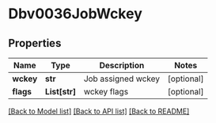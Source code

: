 # Dbv0036JobWckey

## Properties
Name | Type | Description | Notes
------------ | ------------- | ------------- | -------------
**wckey** | **str** | Job assigned wckey | [optional] 
**flags** | **List[str]** | wckey flags | [optional] 

[[Back to Model list]](../README.md#documentation-for-models) [[Back to API list]](../README.md#documentation-for-api-endpoints) [[Back to README]](../README.md)


